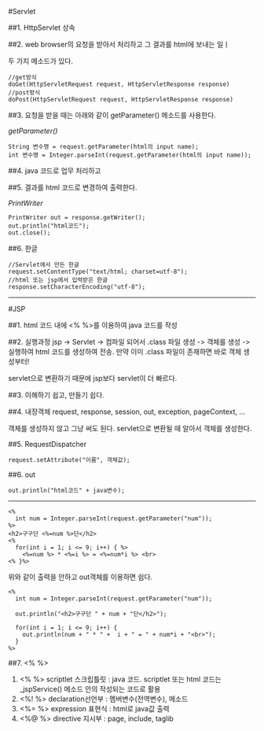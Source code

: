 #Servlet

##1. HttpServlet 상속

##2. web browser의 요청을 받아서 처리하고 그 결과를 html에 보내는 일ㅣ

두 가지 메소드가 있다.

    //get방식
    doGet(HttpServletRequest request, HttpServletResponse response)
    //post방식
    doPost(HttpServletRequest request, HttpServletResponse response)

##3. 요청을 받을 때는 아래와 같이 getParameter() 메소드를 사용한다.

*getParameter()*

    String 변수명 = request.getParameter(html의 input name);
    int 변수명 = Integer.parseInt(request.getParameter(html의 input name));

##4. java 코드로 업무 처리하고

##5. 결과를 html 코드로 변경하여 출력한다.

*PrintWriter*

    PrintWriter out = response.getWriter();
    out.println("html코드");
    out.close();

##6. 한글

    //Servlet에서 만든 한글
    request.setContentType("text/html; charset=utf-8");
    //html 또는 jsp에서 입력받은 한글
    response.setCharacterEncoding("utf-8");

------------------------------

#JSP

##1. html 코드 내에 <% %>를 이용하여 java 코드를 작성

##2. 실행과정
jsp -> Servlet -> 컴파일 되어서 .class 파일 생성 -> 객체를 생성 -> 실행하여 html 코드를 생성하여 전송. 만약 이미 .class 파일이 존재하면 바로 객체 생성부터!

servlet으로 변환하기 때문에 jsp보다 servlet이 더 빠르다.

##3. 이해하기 쉽고, 만들기 쉽다.

##4. 내장객체
request, response, session, out, exception, pageContext, ...

객체를 생성하지 않고 그냥 써도 된다. servlet으로 변환될 때 알아서 객체를 생성한다.

##5. RequestDispatcher

    request.setAttribute("이름", 객체값);

##6. out

    out.println("html코드" + java변수);

------------

    <%
      int num = Integer.parseInt(request.getParameter("num"));
    %>
    <h2>구구단 <%=num %>단</h2>
    <%
      for(int i = 1; i <= 9; i++) { %>
        <%=num %> * <%=i %> = <%=num*i %> <br>
    <% }%>

위와 같이 출력을 안하고 out객체를 이용하면 쉽다.

    <%
      int num = Integer.parseInt(request.getParameter("num"));

      out.println("<h2>구구단 " + num + "단</h2>");

      for(int i = 1; i <= 9; i++) {
        out.println(num + " * " +  i + " = " + num*i + "<br>");
      }
    %>

##7. <% %>
1. <% %> scriptlet 스크립틀릿 : java 코드.
scriptlet 또는 html 코드는 _jspService() 메소드 안의 작성되는 코드로 활용
2. <%! %> declaration선언부 : 멤버변수(전역변수), 메소드
3. <%= %> expression 표현식 : html로 java값 출력
4. <%@ %> directive 지시부 : page, include, taglib
